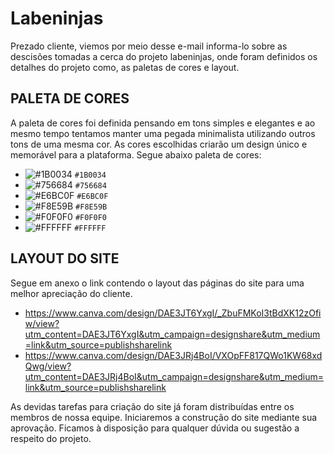 # Labeninjas

Prezado cliente, viemos por meio desse e-mail informa-lo sobre as descisões tomadas a cerca do projeto labeninjas, onde foram definidos os detalhes do projeto como, as paletas de cores e layout. 

## PALETA DE CORES
A paleta de cores foi definida pensando em tons simples e elegantes e ao mesmo tempo tentamos manter uma pegada minimalista utilizando outros tons de uma mesma cor.
As cores escolhidas criarão um design único e memorável para a plataforma.
Segue abaixo paleta de cores:

- ![#1B0034](https://via.placeholder.com/15/1B0034?text=+) `#1B0034`
- ![#756684](https://via.placeholder.com/15/756684/000000?text=+) `#756684`
- ![#E6BC0F](https://via.placeholder.com/15/E6BC0F/000000?text=+) `#E6BC0F`
- ![#F8E59B](https://via.placeholder.com/15/F8E59B/000000?text=+) `#F8E59B`
- ![#F0F0F0](https://via.placeholder.com/15/F0F0F0/000000?text=+) `#F0F0F0`
- ![#FFFFFF](https://via.placeholder.com/15/FFFFFF/000000?text=+) `#FFFFFF`

## LAYOUT DO SITE
Segue em anexo o link contendo o layout das páginas do site para uma melhor apreciação do cliente.

- https://www.canva.com/design/DAE3JT6YxgI/_ZbuFMKoI3tBdXK12zOfiw/view?utm_content=DAE3JT6YxgI&utm_campaign=designshare&utm_medium=link&utm_source=publishsharelink
- https://www.canva.com/design/DAE3JRj4BoI/VXOpFF817QWo1KW68xdQwg/view?utm_content=DAE3JRj4BoI&utm_campaign=designshare&utm_medium=link&utm_source=publishsharelink

As devidas tarefas para criação do site já foram distribuídas entre os membros de nossa equipe. Iniciaremos a construção do site mediante sua aprovação.
Ficamos à disposição para qualquer dúvida ou sugestão a respeito do projeto.
